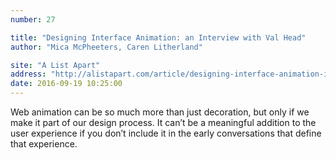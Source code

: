 ```yaml
---
number: 27

title: "Designing Interface Animation: an Interview with Val Head"
author: "Mica McPheeters, Caren Litherland"

site: "A List Apart"
address: "http://alistapart.com/article/designing-interface-animation-interview-with-val-headn"
date: 2016-09-19 10:25:00
---
```


Web animation can be so much more than just decoration, but only if we make it part of our design process. It can’t be a meaningful addition to the user experience if you don’t include it in the early conversations that define that experience.
